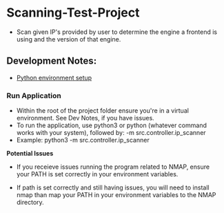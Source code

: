 # Scanning-Test-Project

- Scan given IP's provided by user to determine the engine a frontend is using and the version of that engine.

## Development Notes:

- [Python environment setup](docs/README.md)

### Run Application

- Within the root of the project folder ensure you're in a virtual environment. See Dev Notes, if you have issues.
- To run the application, use python3 or python (whatever command works with your system), followed by: -m src.controller.ip_scanner
- Example: python3 -m src.controller.ip_scanner

**Potential Issues**

- If you receieve issues running the program related to NMAP, ensure your PATH is set correctly in your environment variables.

- If path is set correctly and still having issues, you will need to install nmap than map your PATH in your environment variables to the NMAP directory.

